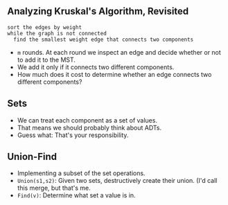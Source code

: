 Analyzing Kruskal's Algorithm, Revisited
----------------------------------------

    sort the edges by weight
    while the graph is not connected
      find the smallest weight edge that connects two components

* `m` rounds.  At each round we inspect an edge and decide whether or
  not to add it to the MST.
* We add it only if it connects two different components.
* How much does it cost to determine whether an edge connects two different
  components?

Sets
----

* We can treat each component as a set of values.
* That means we should probably think about ADTs.
* Guess what: That's your responsibility.

Union-Find
----------

* Implementing a subset of the set operations.
* `Union(s1,s2)`: Given two sets, destructively create their union.  (I'd
  call this merge, but that's me.
* `Find(v)`: Determine what set a value is in.
